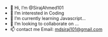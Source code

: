 - 👋 Hi, I’m @SirajAhmed101
- 👀 I’m interested in Coding
- 🌱 I’m currently learning Javascript...
- 💞️ I’m looking to collaborate on ...
- 📫 contact me Email: mdsiraj101@gmail.com

<!---
SirajAhmed101/SirajAhmed101 is a ✨ special ✨ repository because its `README.md` (this file) appears on your GitHub profile.
You can click the Preview link to take a look at your changes.
--->
